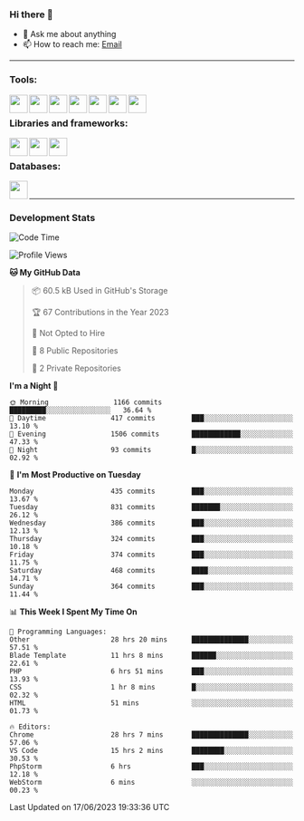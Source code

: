### Hi there 👋

- 💬 Ask me about anything
- 📫 How to reach me: [Email]

---

### Tools:
<img align='left' height="32" width="32" src="https://cdn.jsdelivr.net/npm/simple-icons@4.8.0/icons/phpstorm.svg" />
<img align='left' height="32" width="32" src="https://cdn.jsdelivr.net/npm/simple-icons@4.8.0/icons/webstorm.svg" />
<img align='left' height="32" width="32" src="https://cdn.jsdelivr.net/npm/simple-icons@4.8.0/icons/visualstudiocode.svg" />
<img align='left' height="32" width="32" src="https://cdn.jsdelivr.net/npm/simple-icons@4.8.0/icons/sublimetext.svg" />
<img align='left' height="32" width="32" src="https://cdn.jsdelivr.net/npm/simple-icons@4.8.0/icons/laragon.svg" />
<img align='left' height="32" width="32" src="https://cdn.jsdelivr.net/npm/simple-icons@4.8.0/icons/docker.svg" />
<img align='left' height="32" width="32" src="https://cdn.jsdelivr.net/npm/simple-icons@4.8.0/icons/amazonaws.svg" />
<br>

### Libraries and frameworks:
<img align='left' height="32" width="32" src="https://cdn.jsdelivr.net/npm/simple-icons@4.8.0/icons/laravel.svg" />
<img align='left' height="32" width="32" src="https://cdn.jsdelivr.net/npm/simple-icons@4.8.0/icons/vue-dot-js.svg" />
<img align='left' height="32" width="32" src="https://cdn.jsdelivr.net/npm/simple-icons@4.8.0/icons/jquery.svg" />
<br>

### Databases:
<img align='left' height="32" width="32" src="https://cdn.jsdelivr.net/npm/simple-icons@4.8.0/icons/mysql.svg" />
<br>

---
### Development Stats
<!--START_SECTION:waka-->
![Code Time](http://img.shields.io/badge/Code%20Time-1%2C816%20hrs%2026%20mins-blue)

![Profile Views](http://img.shields.io/badge/Profile%20Views-0-blue)

**🐱 My GitHub Data** 

> 📦 60.5 kB Used in GitHub's Storage 
 > 
> 🏆 67 Contributions in the Year 2023
 > 
> 🚫 Not Opted to Hire
 > 
> 📜 8 Public Repositories 
 > 
> 🔑 2 Private Repositories 
 > 
**I'm a Night 🦉** 

```text
🌞 Morning                1166 commits        █████████░░░░░░░░░░░░░░░░   36.64 % 
🌆 Daytime                417 commits         ███░░░░░░░░░░░░░░░░░░░░░░   13.10 % 
🌃 Evening                1506 commits        ████████████░░░░░░░░░░░░░   47.33 % 
🌙 Night                  93 commits          █░░░░░░░░░░░░░░░░░░░░░░░░   02.92 % 
```
📅 **I'm Most Productive on Tuesday** 

```text
Monday                   435 commits         ███░░░░░░░░░░░░░░░░░░░░░░   13.67 % 
Tuesday                  831 commits         ███████░░░░░░░░░░░░░░░░░░   26.12 % 
Wednesday                386 commits         ███░░░░░░░░░░░░░░░░░░░░░░   12.13 % 
Thursday                 324 commits         ███░░░░░░░░░░░░░░░░░░░░░░   10.18 % 
Friday                   374 commits         ███░░░░░░░░░░░░░░░░░░░░░░   11.75 % 
Saturday                 468 commits         ████░░░░░░░░░░░░░░░░░░░░░   14.71 % 
Sunday                   364 commits         ███░░░░░░░░░░░░░░░░░░░░░░   11.44 % 
```


📊 **This Week I Spent My Time On** 

```text
💬 Programming Languages: 
Other                    28 hrs 20 mins      ██████████████░░░░░░░░░░░   57.51 % 
Blade Template           11 hrs 8 mins       ██████░░░░░░░░░░░░░░░░░░░   22.61 % 
PHP                      6 hrs 51 mins       ███░░░░░░░░░░░░░░░░░░░░░░   13.93 % 
CSS                      1 hr 8 mins         █░░░░░░░░░░░░░░░░░░░░░░░░   02.32 % 
HTML                     51 mins             ░░░░░░░░░░░░░░░░░░░░░░░░░   01.73 % 

🔥 Editors: 
Chrome                   28 hrs 7 mins       ██████████████░░░░░░░░░░░   57.06 % 
VS Code                  15 hrs 2 mins       ████████░░░░░░░░░░░░░░░░░   30.53 % 
PhpStorm                 6 hrs               ███░░░░░░░░░░░░░░░░░░░░░░   12.18 % 
WebStorm                 6 mins              ░░░░░░░░░░░░░░░░░░░░░░░░░   00.23 % 
```


 Last Updated on 17/06/2023 19:33:36 UTC
<!--END_SECTION:waka-->

[huyviet]: https://huyviet.vn/
[EMAIl]: https://mail.google.com/mail/u/0/?fs=1&tf=cm&source=mailto&to=huynguyenviet0110@gmail.com
